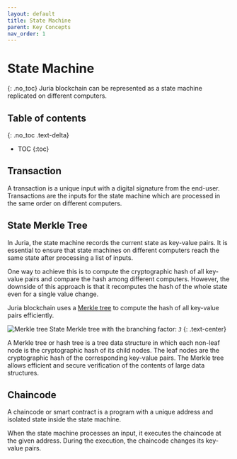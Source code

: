 ```yaml
---
layout: default
title: State Machine
parent: Key Concepts
nav_order: 1
---
```


# State Machine
{: .no_toc}
Juria blockchain can be represented as a state machine replicated on different computers.

## Table of contents
{: .no_toc .text-delta}

* TOC
{:toc}

## Transaction
A transaction is a unique input with a digital signature from the end-user.
Transactions are the inputs for the state machine which are processed in the same order on different computers.

## State Merkle Tree
In Juria, the state machine records the current state as key-value pairs.
It is essential to ensure that state machines on different computers reach the same state
after processing a list of inputs.

One way to achieve this is to compute the cryptographic hash of all key-value pairs
and compare the hash among different computers.
However, the downside of this approach is that it recomputes the hash of the whole state 
even for a single value change.

Juria blockchain uses a [Merkle tree](https://en.wikipedia.org/wiki/Merkle_tree) to compute the hash of all key-value pairs efficiently.

![Merkle tree](/assets/images/merkle_tree.jpeg)
State Merkle tree with the branching factor: *`3`*
{: .text-center}

A Merkle tree or hash tree is a tree data structure in which each non-leaf node is the cryptographic hash of its child nodes.
The leaf nodes are the cryptographic hash of the corresponding key-value pairs.
The Merkle tree allows efficient and secure verification of the contents of large data structures.

## Chaincode
A chaincode or smart contract is a program with a unique address and isolated state inside the state machine.

When the state machine processes an input, it executes the chaincode at the given address.
During the execution, the chaincode changes its key-value pairs.

